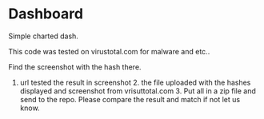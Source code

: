 # Dashboard

Simple charted dash.

This code was tested on virustotal.com for malware and etc..

Find the screenshot with the hash there.

1.  url tested the result in screenshot 2. the file uploaded with the hashes displayed and screenshot from vrisuttotal.com 3. Put all in a zip file and send to the repo. Please compare the result and match if not let us know.
